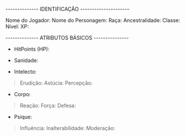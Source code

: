 
-------------- IDENTIFICAÇÃO ---------------------

Nome do Jogador: 
Nome do Personagem:
Raça:
Ancestralidade: 
Classe:
Nível: 
XP:

-------------- ATRIBUTOS BÁSICOS ---------------

* HitPoints (HP):
* Sanidade: 

* Intelecto:
> Erudição:
> Astúcia: 
> Percepção: 

* Corpo:
>Reação:
>Força:
>Defesa:


* Psique:
>Influência:
>Inalterabilidade:
>Moderação:


